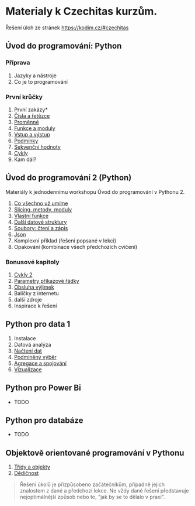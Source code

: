 # Materialy k Czechitas kurzům.

Řešení úloh ze stránek https://kodim.cz/#czechitas


## Úvod do programování: Python

### Příprava

1. Jazyky a nástroje
2. Co je to programování

### První krůčky

1. První zakázy*
2. [Čísla a řetězce](udp_1/cisla_retezce.md)
3. [Proměnné](udp_1/promenne.md)
4. [Funkce a moduly](udp_1/funkce_moduly.md)
5. [Vstup a výstup](udp_1/vstup_vystup.md)
6. [Podmínky](udp_1/podminky.md)
7. [Sekvenční hodnoty](udp_1/sekvence.md)
8. [Cykly](udp_1/cykly.md)
9. Kam dál?

## Úvod do programování 2 (Python)

Materiály k jednodennímu workshopu Úvod do programování v Pythonu 2.

1. [Co všechno už umíme](udp_2/co_umime.md)
2. [Slicing, metody, moduly](udp_2/slicing_metody_moduly.md)
3. [Vlastní funkce](udp_2/funkce.md)
4. [Další datové struktury](udp_2/datove_struktury.md)
5. [Soubory: čtení a zápis](udp_2/soubory_cteni_zapis.md)
6. [Json](udp_2/json.md)
7. Komplexní příklad (řešení popsané v lekci)
8. Opakování (kombinace všech předchozích cvičení)

### Bonusové kapitoly

1. [Cykly 2](udp_2/cykly_2.md)
2. [Parametry příkazové řádky](udp_2/prikazova_radka.md)
3. [Obsluha výjimek](udp_2/vyjimky.md)
4. Balíčky z internetu
5. další zdroje
6. Inspirace k řešení

## Python pro data 1

1. Instalace
2. Datová analýza
3. [Načtení dat](data_1/nacteni_dat.md)
4. [Podmíněný výběr](data_1/podmineny_vyber.md)
5. [Agregace a spojování](data_1/agregace_spojovani.md)
6. [Vizualizace](data_1/vizualizace.md)


## Python pro Power Bi
- TODO


## Python pro databáze
- TODO

## Objektově orientované programování v Pythonu

1. [Třídy a objekty](oop/tridy_objekty.md)
2. [Dědičnost](oop/dedicnost.md)


> Řešení úkolů je přizpůsobeno začátečníkům, případně jejich znalostem z dané a předchozí lekce.
> Ne vždy dané řešení představuje nejoptimálnější způsob nebo to, "jak by se to dělalo v praxi".